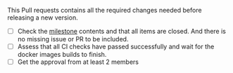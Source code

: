 This Pull requests contains all the required changes needed before releasing a new version.

- [ ] Check the [milestone](https://github.com/hoprnet/hoprnet/milestones) contents and that all items are closed. And there is no missing issue or PR to be included.
- [ ] Assess that all CI checks have passed successfully and wait for the docker images builds to finish.
- [ ] Get the approval from at least 2 members
